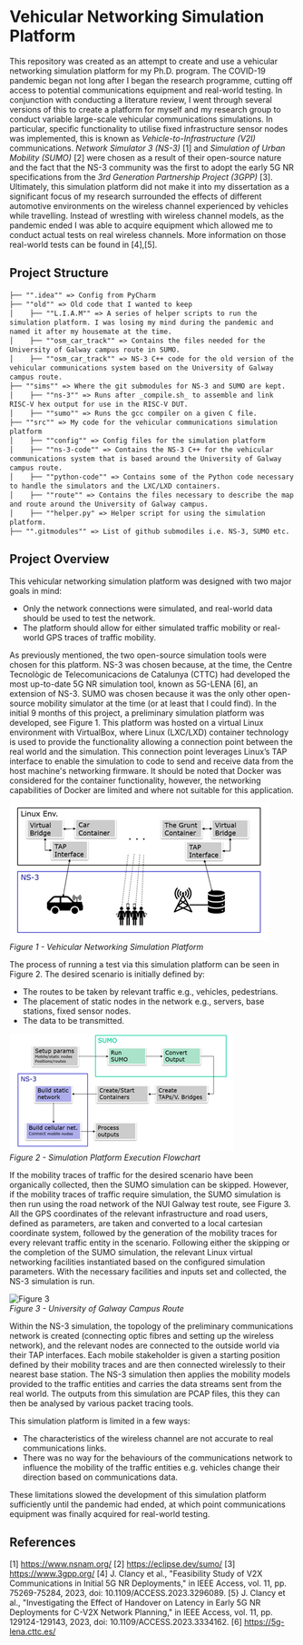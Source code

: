 # Vehicular Networking Simulation Platform

This repository was created as an attempt to create and use a vehicular networking simulation platform for my Ph.D. program. The COVID-19 pandemic began not long after I began the research programme, cutting off access to potential communications equipment and real-world testing. In conjunction with conducting a literature review, I went through several versions of this to create a platform for myself and my research group to conduct variable large-scale vehicular communications simulations. In particular, specific functionality to utilise fixed infrastructure sensor nodes was implemented, this is known as _Vehicle-to-Infrastructure (V2I)_ communications. _Network Simulator 3 (NS-3)_ [1] and _Simulation of Urban Mobility (SUMO)_ [2] were chosen as a result of their open-source nature and the fact that the NS-3 community was the first to adopt the early 5G NR specifications from the _3rd Generation Partnership Project (3GPP)_ [3]. Ultimately, this simulation platform did not make it into my dissertation as a significant focus of my research surrounded the effects of different automotive environments on the wireless channel experienced by vehicles while travelling. Instead of wrestling with wireless channel models, as the pandemic ended I was able to acquire equipment which allowed me to conduct actual tests on real wireless channels. More information on those real-world tests can be found in [4],[5].

## Project Structure

```
├── "".idea"" => Config from PyCharm  
├── ""old"" => Old code that I wanted to keep
│    ├── ""L.I.A.M"" => A series of helper scripts to run the simulation platform. I was losing my mind during the pandemic and named it after my housemate at the time.
│    ├── ""osm_car_track"" => Contains the files needed for the University of Galway campus route in SUMO.
│    ├── ""osm_car_track"" => NS-3 C++ code for the old version of the vehicular communications system based on the University of Galway campus route.
├── ""sims"" => Where the git submodules for NS-3 and SUMO are kept.
│    ├── ""ns-3"" => Runs after _compile.sh_ to assemble and link RISC-V hex output for use in the RISC-V DUT.  
│    ├── ""sumo"" => Runs the gcc compiler on a given C file.  
├── ""src"" => My code for the vehicular communications simulation platform
│    ├── ""config"" => Config files for the simulation platform
│    ├── ""ns-3-code"" => Contains the NS-3 C++ for the vehicular communications system that is based around the University of Galway campus route.
│    ├── ""python-code"" => Contains some of the Python code necessary to handle the simulators and the LXC/LXD containers.
│    ├── ""route"" => Contains the files necessary to describe the map and route around the University of Galway campus.
│    ├── ""helper.py" => Helper script for using the simulation platform.
├── "".gitmodules"" => List of github submodiles i.e. NS-3, SUMO etc.  
```

## Project Overview

This vehicular networking simulation platform was designed with two major goals in mind:
-	Only the network connections were simulated, and real-world data should be used to test the network.
-	The platform should allow for either simulated traffic mobility or real-world GPS traces of traffic mobility.

As previously mentioned, the two open-source simulation tools were chosen for this platform. NS-3 was chosen because, at the time, the Centre Tecnològic de Telecomunicacions de Catalunya (CTTC) had developed the most up-to-date 5G NR simulation tool, known as 5G-LENA [6], an extension of NS-3. SUMO was chosen because it was the only other open-source mobility simulator at the time (or at least that I could find). In the initial 9 months of this project, a preliminary simulation platform was developed, see Figure 1. This platform was hosted on a virtual Linux environment with VirtualBox, where Linux (LXC/LXD) container technology is used to provide the functionality allowing a connection point between the real world and the simulation. This connection point leverages Linux’s TAP interface to enable the simulation to code to send and receive data from the host machine's networking firmware. It should be noted that Docker was considered for the container functionality, however, the networking capabilities of Docker are limited and where not suitable for this application.

![Figure 1](/images/VirtualTestPlatform.png)  
_Figure 1 - Vehicular Networking Simulation Platform_

The process of running a test via this simulation platform can be seen in Figure 2. The desired scenario is initially defined by:
-	The routes to be taken by relevant traffic e.g., vehicles, pedestrians.
-	The placement of static nodes in the network e.g., servers, base stations, fixed sensor nodes.
-	The data to be transmitted.

![Figure 2](/images/SimulationProcess.png)  
_Figure 2 - Simulation Platform Execution Flowchart_

If the mobility traces of traffic for the desired scenario have been organically collected, then the SUMO simulation can be skipped. However, if the mobility traces of traffic require simulation, the SUMO simulation is then run using the road network of the NUI Galway test route, see Figure 3. All the GPS coordinates of the relevant infrastructure and road users, defined as parameters, are taken and converted to a local cartesian coordinate system, followed by the generation of the mobility traces for every relevant traffic entity in the scenario. Following either the skipping or the completion of the SUMO simulation, the relevant Linux virtual networking facilities instantiated based on the configured simulation parameters. With the necessary facilities and inputs set and collected, the NS-3 simulation is run. 

![Figure 3](/images/UofGalwayTestRoute)  
_Figure 3 - University of Galway Campus Route_

Within the NS-3 simulation, the topology of the preliminary communications network is created (connecting optic fibres and setting up the wireless network), and the relevant nodes are connected to the outside world via their TAP interfaces. Each mobile stakeholder is given a starting position defined by their mobility traces and are then connected wirelessly to their nearest base station. The NS-3 simulation then applies the mobility models provided to the traffic entities and carries the data streams sent from the real world. The outputs from this simulation are PCAP files, this they can then be analysed by various packet tracing tools.

This simulation platform is limited in a few ways:
-	The characteristics of the wireless channel are not accurate to real communications links.
-	There was no way for the behaviours of the communications network to influence the mobility of the traffic entities e.g. vehicles change their direction based on communications data.

These limitations slowed the development of this simulation platform sufficiently until the pandemic had ended, at which point communications equipment was finally acquired for real-world testing.

## References
[1] https://www.nsnam.org/
[2] https://eclipse.dev/sumo/
[3] https://www.3gpp.org/
[4] J. Clancy et al., "Feasibility Study of V2X Communications in Initial 5G NR Deployments," in IEEE Access, vol. 11, pp. 75269-75284, 2023, doi: 10.1109/ACCESS.2023.3296089.
[5} J. Clancy et al., "Investigating the Effect of Handover on Latency in Early 5G NR Deployments for C-V2X Network Planning," in IEEE Access, vol. 11, pp. 129124-129143, 2023, doi: 10.1109/ACCESS.2023.3334162.
[6] https://5g-lena.cttc.es/
